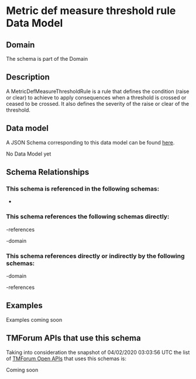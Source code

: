 # Metric def measure threshold rule Data Model

## Domain

The  schema is part of the  Domain

## Description

A MetricDefMeasureThresholdRule is a rule that defines the condition (raise or clear) to achieve to apply 
consequences when a threshold is crossed or ceased to be crossed. It also defines the severity of the 
raise or clear of the threshold.

## Data model

A JSON Schema corresponding to this data model can be found
[here](https://github.com/tmforum-rand/schemas/blob/candidates/Service/MetricDefMeasureThresholdRule.schema.json).

No Data Model yet

## Schema Relationships

### This schema is referenced in the following schemas:

-

### This schema references the following schemas directly:

-references

-domain

### This schema references directly or indirectly by the following schemas:

-domain

-references



## Examples

Examples coming soon

## TMForum APIs that use this schema

Taking into consideration the snapshot of 04/02/2020 03:03:56 UTC the list of [TMForum Open APIs](https://www.tmforum.org/open-apis/) that uses this schemas is:

Coming soon